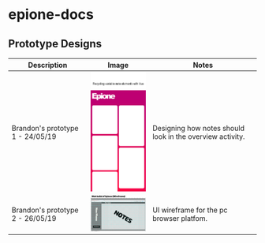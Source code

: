 # epione-docs

## Prototype Designs
|Description|Image|Notes|
|-----|-----|-----|
| Brandon's prototype 1 - 24/05/19 | <img src="https://github.com/epione-app/epione-docs/blob/master/epione-notes.png" width="200" />| Designing how notes should look in the overview activity. |
| Brandon's prototype 2 - 26/05/19 | <img src="https://github.com/epione-app/epione-docs/blob/master/epione-web-wire_brandon.png" width="200" />| UI wireframe for the pc browser platfom. |

